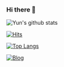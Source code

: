 ### Hi there 👋

![Yun's github stats](https://github-readme-stats.vercel.app/api?username=cheese10yun&show_icons=true&theme=merko)

[![Hits](https://hits.seeyoufarm.com/api/count/incr/badge.svg?url=https%3A%2F%2Fgithub.com%2Fcheese10yun%2Fcheese10yun&count_bg=%2379C83D&title_bg=%23555555&icon=github.svg&icon_color=%23E7E7E7&title=hits&edge_flat=false)](https://hits.seeyoufarm.com)


[![Top Langs](https://github-readme-stats.vercel.app/api/top-langs/?username=cheese10yun&layout=compact&exclude_repo=cheese10yun.github.io,Yun-Blog,intellij-settings)](https://github.com/anuraghazra/github-readme-stats)

[![Blog](https://img.shields.io/badge/Blog-cheese10yun.github.io-green.svg)](https://cheese10yun.github.io/)
